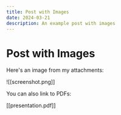 ```yaml
---
title: Post with Images
date: 2024-03-21
description: An example post with images
---
```


# Post with Images

Here's an image from my attachments:

![[screenshot.png]]

You can also link to PDFs:

[[presentation.pdf]] 
